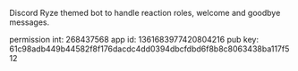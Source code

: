 Discord Ryze themed bot to handle reaction roles, welcome and goodbye messages.

permission int: 268437568
app id: 1361683977420804216
pub key: 61c98adb449b44582f8f176dacdc4dd0394dbcfdbd6f8b8c8063438ba117f512
